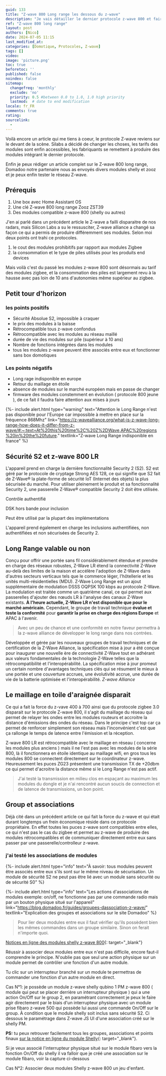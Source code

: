 ```yaml
---
guid: 133
title: "Z-wave 800 Long range les dessous du z-wave"
description: "Je vais détailler le dernier protocole z-wave 800 et faire le point sur ce protocole avec pour test les derniers modules shelly sur un controlleur Zooz ZST39"
ref: "Z-wave 800 long range"
layout: post
authors: [Nico]
date: 2024-07-05 11:15
last_modified_at: 
categories: [Domotique, Protocoles, Z-wave]
tags: []
video: 
image: 'picture.png'
toc: true
beforetoc: ''
published: false
noindex: false
sitemap:
  changefreq: 'monthly'
  exclude: 'no'
  priority: 0.5 #between 0.0 to 1.0, 1.0 high priority
  lastmod:  # date to end modification
locale: fr_FR
comments: true
rating:  
sourcelink:
  - 
---
```


Voilà encore un article qui me tiens à coeur, le protocole Z-wave reviens sur le devant de la scène. Silabs a décidé de changer les choses, les tarifs des modules sont enfin accessibles, les fabriquants se remettent à produire des modules intégrant le dernier protocole.

Enfin je peux rédiger un article complet sur le Z-wave 800 long range, Domadoo notre partenaire nous as envoyés divers modules shelly et zooz et je peux enfin tester le réseau Z-wave.

## Prérequis
1. Une box avec Home Assistant OS
2. Une clé Z-wave 800 long range Zooz ZST39
3. Des modules compatible z-wave 800 (shelly ou autres)

J'en ai parlé dans un précédent article le Z-wave a failli disparaitre de nos radars, mais Silicon Labs a su le ressusciter, Z-wave alliance a changé sa façon ce qui a permis de produire différemment ses modules. Selon moi deux points ont trahi ce protocoles.
1. le cout des modules prohibitifs par rapport aux modules Zigbee
2. la consommation et le type de piles utilisés pour les produits end devices

Mais voilà c'est du passé les modules z-wave 800 sont désormais au tarif des modules zigbee, et la consommation des piles est largement revu à la hausse avec pas loin de 10 ans d'autonomies même supérieur au zigbee.

## Petit tour d'horizon

### les points positifs

- Sécurité Absolue S2, impossible à craquer
- le prix des modules à la baisse
- Rétrocompatible tous z-wave confondus
- Rétrocompatible avec les modules au réseau maillé
- durée de vie des modules sur pile (supérieur à 10 ans)
- Nombre de fonctions intégrées dans les modules
- tous les modules z-wave peuvent être associés entre eux et fonctionner sans box domotiques

### Les points négatifs

- Long rage indisponible en europe
- Retour du maillage en étoile
- absence de modules sur le marché européen mais en passe de changer
- firmware des modules constemment en évolution ( protocole 800 jeune ), de ce fait il faudra faire attention aux mises à jours

{%- include alert.html type="warning" text="Attention le Long Range n'est pas disponible pour l'Europe car impossible à mettre en place sur la fréquence 868Mhz" link="https://z-wavealliance.org/what-is-z-wave-long-range-how-does-it-differ-from-z-wave/#:~:text=At%20this%20time%2C%20Z%2DWave,APAC%20regions%20in%20the%20future." textlink="Z-wave Long Range indisponible en france" %}

## Sécurité S2 et z-wave 800 LR

L'appareil prend en charge la dernière fonctionnalité Security 2 (S2). S2 est géré par le protocole de cryptage Strong AES 128, ce qui signifie que S2 fait de Z-Wave® la plate-forme de sécurité IoT (Internet des objets) la plus sécurisée du marché. Pour utiliser pleinement le produit et sa fonctionnalité Security 2, une passerelle Z-Wave® compatible Security 2 doit être utilisée.

Contrôle authentifié

DSK hors bande pour inclusion

Peut être utilisé par la plupart des implémentations

L'appareil prend également en charge les inclusions authentifiées, non authentifiées et non sécurisées de Security 2. 

## Long Range valable ou non

Conçu pour offrir une portée sans fil considérablement étendue et prendre en charge des réseaux robustes, Z-Wave LR étend la connectivité Z-Wave au-delà des limites de la maison et accélère l'adoption de Z-Wave dans d'autres secteurs verticaux tels que le commerce léger, l'hôtellerie et les unités multi-résidentielles (MDU). Z-Wave Long Range est un ajout supplémentaire de modulation DSSS OQPSK 100 kbps au protocole Z-Wave. La modulation est traitée comme un quatrième canal, ce qui permet aux passerelles d'ajouter des nœuds LR à l'analyse des canaux Z-Wave existants. **À l'heure actuelle, Z-Wave LR n'est disponible que pour le marché américain.** Cependant, le groupe de travail technique **évalue et teste la conformité** pour **garantir la prise en charge des régions Europe** et APAC à l'avenir.

> Avec un peu de chance et une conformité en notre faveur permettra à la z-wave alliance de développer le long range dans nos contrées.

Développée et gérée par les nouveaux groupes de travail techniques et de certification de la Z-Wave Alliance, la spécification mise à jour a été conçue pour inaugurer une nouvelle ère de connectivité Z-Wave tout en adhérant aux valeurs fondamentales de la technologie Z-Wave telles que la rétrocompatibilité et l'interopérabilité. La spécification mise à jour promeut un certain nombre d'avantages techniques clés qui se résument le mieux à une portée et une couverture accrues, une évolutivité accrue, une durée de vie de la batterie optimisée et l'interopérabilité. <cite>Z-wave Alliance</cite>

## Le maillage en toile d'araignée disparait

Ce qui a fait la force du z-vave 400 à 700 ainsi que du protocole zigbee 3.0 disparait sur le protocole Z-wave 800, il s'agit du maillage du réseau qui permet de relayer les ondes entre les modules routeurs et accroitre la distance d'émissions des ondes du réseau. Dans le principe c'est top car ça permet de renforcer simplement son réseau mais l'inconvénient c'est que ça rallonge le temps de latence entre l'émission et la réception.

Z-wave 800 LR est rétrocompatible avec le maillage en réseau ( concerne les modules plus anciens ) mais il ne l'est pas avec les modules de la série 800, là il fonctionnera en étoile identique au maillage wifi, en gros tous les modules 800 se connectent directement sur le coordinateur z-wave. Heureusement les puces ZG23 présentent une transmission TX de +20dbm ce qui permet d'acroitre la distance même si le Long Range n'est pas actif.

> J'ai testé la transmission en milieu clos en espaçant au maximum les modules du dongle et je n'ai rencontré aucun soucis de connection et de latence de transmissions, un bon point.



## Group et associations

Déjà cité dans un précédent article ce qui fait la force du z-wave et qui était durant longtemps un frein économique réside dans ce protocole propriétaire. En effet toutes les puces z-wave sont compatibles entre elles, ce qui n'est pas le cas du zigbee et permet au z-wave de produire des modules rétrocompatibles et de communiquer directement entre eux sans passer par une passerelle/controlleur z-wave.

### j'ai testé les associations de modules

{%- include alert.html type="info" text="À savoir: tous modules peuvent être associés entre eux s'ils sont sur le même niveau de sécurisation. Un module de sécurité S2 ne peut pas être lié avec un module sans sécurité ou de sécurité S0" %}

{%- include alert.html type="info" text="Les actions d'associations de modules exemple: on/off, ne fonctionne pas par une commande radio mais par un bouton physique situé sur l'appareil" link="https://blog.domadoo.fr/guides/groupes-dassociation-z-wave/" textlink="Explication des groupes et associations sur le site Domadoo" %}

> Pour lier deux modules entre eux il faut vérifier qu'ils possèdent bien les mêmes commandes dans un groupe similaire. Sinon on ferait n'importe quoi.

[Notices en ligne des modules shelly z-wave 800](https://kb.shelly.cloud/knowledge-base/shelly-qubino-wave-devices){: target="_blank"}

Réussir à associer deux modules entre eux n'est pas difficile, encore faut-il comprendre le principe. N'oublie pas que seul une action physique sur un module permet de contrôler une fonction d'un autre module.

Tu clic sur un interrupteur branché sur un module te permettras de commander une fonction d'un autre module en direct.

Cas N°1: je possède un module z-wave shelly qubino 1 PM z-wave 800 ( module qui peut se placer derrière un interrupteur physique ) qui a une action On/Off sur le group 2, en paramétrant correctement je peux le faire agir directement par le biais d'un interrupteur physique avec un module prise fibaro z-wave 500 qui possède lui aussi une commande On/Off sur le group. À condition que le module shelly soit inclus sans sécurité S2. Ci dessous le paramétrage dans Z-wave JS UI d'une association créé sur le shelly PM.

**PS:** tu peux retrouver facilement tous les groupes, associations et points finaux [sur la notice en ligne du module Shelly](https://kb.shelly.cloud/knowledge-base/wave-1){: target="_blank"}.

Si je veux associé l'interrupteur physique situé sur le module fibaro vers la fonction On/Off du shelly il va falloir que je créé une association sur le module fibaro, voir la capture ci-dessous

Cas N°2: Associer deux modules Shelly z-wave 800 un jeu d'enfant.
